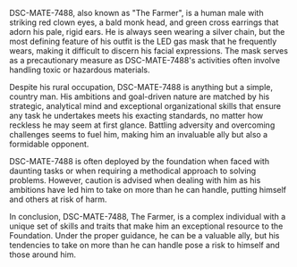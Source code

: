 DSC-MATE-7488, also known as "The Farmer", is a human male with striking red clown eyes, a bald monk head, and green cross earrings that adorn his pale, rigid ears. He is always seen wearing a silver chain, but the most defining feature of his outfit is the LED gas mask that he frequently wears, making it difficult to discern his facial expressions. The mask serves as a precautionary measure as DSC-MATE-7488's activities often involve handling toxic or hazardous materials.

Despite his rural occupation, DSC-MATE-7488 is anything but a simple, country man. His ambitions and goal-driven nature are matched by his strategic, analytical mind and exceptional organizational skills that ensure any task he undertakes meets his exacting standards, no matter how reckless he may seem at first glance. Battling adversity and overcoming challenges seems to fuel him, making him an invaluable ally but also a formidable opponent.

DSC-MATE-7488 is often deployed by the foundation when faced with daunting tasks or when requiring a methodical approach to solving problems. However, caution is advised when dealing with him as his ambitions have led him to take on more than he can handle, putting himself and others at risk of harm. 

In conclusion, DSC-MATE-7488, The Farmer, is a complex individual with a unique set of skills and traits that make him an exceptional resource to the Foundation. Under the proper guidance, he can be a valuable ally, but his tendencies to take on more than he can handle pose a risk to himself and those around him.